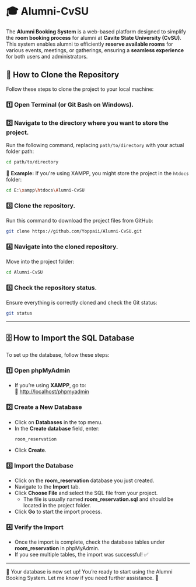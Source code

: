 
# 🎓 Alumni-CvSU  

The **Alumni Booking System** is a web-based platform designed to simplify the **room booking process** for alumni at **Cavite State University (CvSU)**. This system enables alumni to efficiently **reserve available rooms** for various events, meetings, or gatherings, ensuring a **seamless experience** for both users and administrators.  

## 🚀 How to Clone the Repository  

Follow these steps to clone the project to your local machine:  

### 1️⃣ Open Terminal (or Git Bash on Windows).  

### 2️⃣ Navigate to the directory where you want to store the project.  
Run the following command, replacing `path/to/directory` with your actual folder path:  
```sh
cd path/to/directory
```
📌 **Example:** If you're using XAMPP, you might store the project in the `htdocs` folder:  
```sh
cd E:\xampp\htdocs\Alumni-CvSU
```

### 3️⃣ Clone the repository.  
Run this command to download the project files from GitHub:  
```sh
git clone https://github.com/Yoppaii/Alumni-CvSU.git
```

### 4️⃣ Navigate into the cloned repository.  
Move into the project folder:  
```sh
cd Alumni-CvSU
```

### 5️⃣ Check the repository status.  
Ensure everything is correctly cloned and check the Git status:  
```sh
git status
```

---

## 🗄️ How to Import the SQL Database  

To set up the database, follow these steps:  

### 1️⃣ Open **phpMyAdmin**  
- If you’re using **XAMPP**, go to:  
  🔗 [http://localhost/phpmyadmin](http://localhost/phpmyadmin)  

### 2️⃣ Create a New Database  
- Click on **Databases** in the top menu.  
- In the **Create database** field, enter:  
  ```
  room_reservation
  ```
- Click **Create**.  

### 3️⃣ Import the Database  
- Click on the **room_reservation** database you just created.  
- Navigate to the **Import** tab.  
- Click **Choose File** and select the SQL file from your project.  
  - The file is usually named **room_reservation.sql** and should be located in the project folder.  
- Click **Go** to start the import process.  

### 4️⃣ Verify the Import  
- Once the import is complete, check the database tables under **room_reservation** in phpMyAdmin.  
- If you see multiple tables, the import was successful! ✅  

---

🎉 Your database is now set up! You’re ready to start using the Alumni Booking System. Let me know if you need further assistance. 🚀
